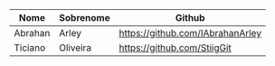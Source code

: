 | Nome | Sobrenome | Github |
|--- |--- |--- |
| Abrahan | Arley | https://github.com/IAbrahanArley |
| Ticiano | Oliveira |https://github.com/StiigGit |